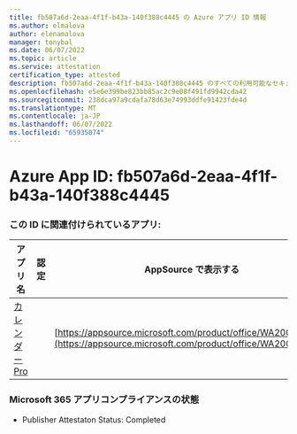```yaml
---
title: fb507a6d-2eaa-4f1f-b43a-140f388c4445 の Azure アプリ ID 情報
ms.author: elmalova
author: elenamalova
manager: tonybal
ms.date: 06/07/2022
ms.topic: article
ms.service: attestation
certification_type: attested
description: fb507a6d-2eaa-4f1f-b43a-140f388c4445 のすべての利用可能なセキュリティとコンプライアンス情報。
ms.openlocfilehash: e5e6e399be823bb85ac2c9e08f491fd9942cda42
ms.sourcegitcommit: 238dca97a9cdafa78d63e74993ddfe91423fde4d
ms.translationtype: MT
ms.contentlocale: ja-JP
ms.lasthandoff: 06/07/2022
ms.locfileid: "65935074"
---
```

# <a name="azure-app-id-fb507a6d-2eaa-4f1f-b43a-140f388c4445"></a>Azure App ID: fb507a6d-2eaa-4f1f-b43a-140f388c4445


### <a name="apps-associated-with-this-id"></a>この ID に関連付けられているアプリ:
| **アプリ名** | **認定** | **AppSource で表示する** |
|--------------|---------------|-----------------------|
| [カレンダー Pro](../forward/WA200002152.md) |  | [https://appsource.microsoft.com/product/office/WA200002152](https://appsource.microsoft.com/product/office/WA200002152) |

### <a name="microsoft-365-app-compliance-status"></a>Microsoft 365 アプリコンプライアンスの状態
- Publisher Attestaton Status: Completed
